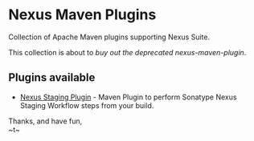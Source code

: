 # Nexus Maven Plugins

Collection of Apache Maven plugins supporting Nexus Suite.

This collection is about to _buy out the deprecated nexus-maven-plugin_.

## Plugins available

* [Nexus Staging Plugin](nexus-staging-plugin/) - Maven Plugin to perform Sonatype Nexus Staging Workflow steps from your build.


Thanks, and have fun,  
~t~